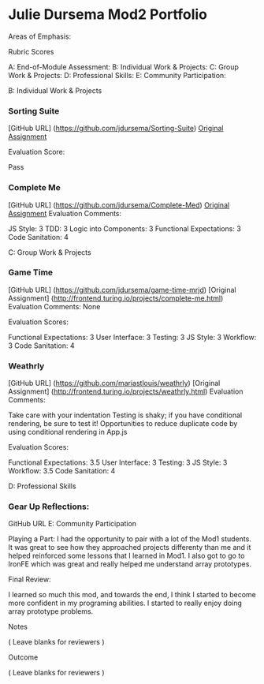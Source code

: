 # Julie Dursema Mod2 Portfolio

Areas of Emphasis:


Rubric Scores

A: End-of-Module Assessment: 
B: Individual Work & Projects: 
C: Group Work & Projects: 
D: Professional Skills: 
E: Community Participation: 




B: Individual Work & Projects

### Sorting Suite

[GitHub URL] (https://github.com/jdursema/Sorting-Suite)
[Original Assignment](http://frontend.turing.io/projects/sorting-suite.html)

Evaluation Score:

Pass



### Complete Me

[GitHub URL] (https://github.com/jdursema/Complete-Med)
[Original Assignment](http://frontend.turing.io/projects/complete-me.html)
Evaluation Comments:


JS Style: 3
TDD: 3
Logic into Components: 3
Functional Expectations: 3
Code Sanitation: 4




C: Group Work & Projects

### Game Time

[GitHub URL] (https://github.com/jdursema/game-time-mrjd)
[Original Assignment] (http://frontend.turing.io/projects/complete-me.html)
Evaluation Comments:
  None

Evaluation Scores:

Functional Expectations: 3
User Interface: 3
Testing: 3
JS Style: 3
Workflow: 3
Code Sanitation: 4


### Weathrly

[GitHub URL] (https://github.com/mariastlouis/weathrly)
[Original Assignment] (http://frontend.turing.io/projects/weathrly.html)
Evaluation Comments:

Take care with your indentation
Testing is shaky; if you have conditional rendering, be sure to test it!
Opportunities to reduce duplicate code by using conditional rendering in App.js


Evaluation Scores:

Functional Expectations: 3.5
User Interface: 3
Testing: 3
JS Style: 3
Workflow: 3.5
Code Sanitation: 4


D: Professional Skills

### Gear Up Reflections:

GitHub URL
E: Community Participation

Playing a Part: 
I had the opportunity to pair with a lot of the Mod1 students. It was great to see how they approached projects differenty than me and it helped reinforced some lessons that I learned in Mod1. I also got to go to IronFE which was great and really helped me understand array prototypes.  


Final Review: 

I learned so much this mod, and towards the end, I think I started to become more confident in my programing abilities. I started to really enjoy doing array prototype problems. 

Notes

( Leave blanks for reviewers )

Outcome

( Leave blanks for reviewers )
